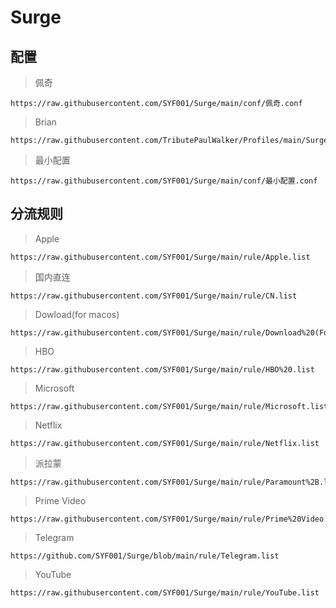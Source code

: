 #  Surge
## 配置

>佩奇

    https://raw.githubusercontent.com/SYF001/Surge/main/conf/佩奇.conf

>Brian

    https://raw.githubusercontent.com/TributePaulWalker/Profiles/main/Surge/Surge%20Pro.conf

>最小配置

    https://raw.githubusercontent.com/SYF001/Surge/main/conf/最小配置.conf

## 分流规则

>Apple

    https://raw.githubusercontent.com/SYF001/Surge/main/rule/Apple.list

>国内直连

    https://raw.githubusercontent.com/SYF001/Surge/main/rule/CN.list

>Dowload(for macos)

    https://raw.githubusercontent.com/SYF001/Surge/main/rule/Download%20(For%20MacOS).list

>HBO

    https://raw.githubusercontent.com/SYF001/Surge/main/rule/HBO%20.list

>Microsoft 

    https://raw.githubusercontent.com/SYF001/Surge/main/rule/Microsoft.list

>Netflix

    https://raw.githubusercontent.com/SYF001/Surge/main/rule/Netflix.list

>派拉蒙

    https://raw.githubusercontent.com/SYF001/Surge/main/rule/Paramount%2B.list

>Prime Video

    https://raw.githubusercontent.com/SYF001/Surge/main/rule/Prime%20Video.list

>Telegram

    https://github.com/SYF001/Surge/blob/main/rule/Telegram.list

>YouTube

    https://raw.githubusercontent.com/SYF001/Surge/main/rule/YouTube.list




